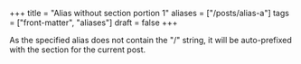 +++
title = "Alias without section portion 1"
aliases = ["/posts/alias-a"]
tags = ["front-matter", "aliases"]
draft = false
+++

As the specified alias does not contain the "/" string, it will be
auto-prefixed with the section for the current post.

